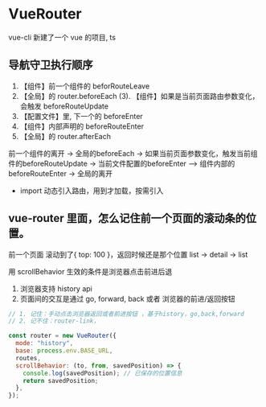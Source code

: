# VueRouter

vue-cli 新建了一个 vue 的项目, ts

## 导航守卫执行顺序

1. 【组件】前一个组件的 beforRouteLeave
2. 【全局】的 router.beforeEach
   (3). 【组件】如果是当前页面路由参数变化，会触发 beforeRouteUpdate
3. 【配置文件】里, 下一个的 beforeEnter
4. 【组件】内部声明的 beforeRouteEnter
5. 【全局】的 router.afterEach

前一个组件的离开 -> 全局的beforeEach -> 如果当前页面参数变化，触发当前组件的beforeRouteUpdate ->
当前文件配置的beforeEnter —> 组件内部的beforeRouteEnter -> 全局的离开


- import 动态引入路由，用到才加载，按需引入


## vue-router 里面，怎么记住前一个页面的滚动条的位置。

前一个页面 滚动到了{ top: 100 }，返回时候还是那个位置
list -> detail -> list

用 scrollBehavior 生效的条件是浏览器点击前进后退

1. 浏览器支持 history api
2. 页面间的交互是通过 go, forward, back 或者 浏览器的前进/返回按钮

```js
// 1. 记住：手动点击浏览器返回或者前进按钮 ，基于history，go,back,forward
// 2. 记不住：router-link，

const router = new VueRouter({
  mode: "history",
  base: process.env.BASE_URL,
  routes,
  scrollBehavior: (to, from, savedPosition) => {
    console.log(savedPosition); // 已保存的位置信息
    return savedPosition;
  },
});
```
